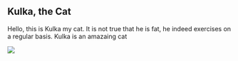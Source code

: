 ## Kulka, the Cat

Hello, this is Kulka my cat. It is not true that he is fat, he indeed exercises on a regular basis. 
Kulka is an amazaing cat

![](kulka.jpeg)

